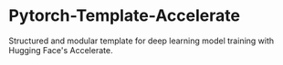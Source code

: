 # Pytorch-Template-Accelerate
Structured and modular template for deep learning model training with Hugging Face's Accelerate.
